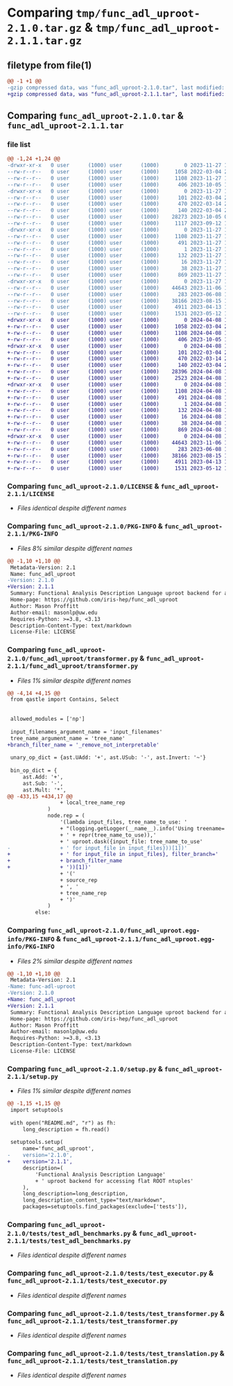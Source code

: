 # Comparing `tmp/func_adl_uproot-2.1.0.tar.gz` & `tmp/func_adl_uproot-2.1.1.tar.gz`

## filetype from file(1)

```diff
@@ -1 +1 @@
-gzip compressed data, was "func_adl_uproot-2.1.0.tar", last modified: Mon Nov 27 15:02:22 2023, max compression
+gzip compressed data, was "func_adl_uproot-2.1.1.tar", last modified: Mon Apr  8 15:27:23 2024, max compression
```

## Comparing `func_adl_uproot-2.1.0.tar` & `func_adl_uproot-2.1.1.tar`

### file list

```diff
@@ -1,24 +1,24 @@
-drwxr-xr-x   0 user      (1000) user      (1000)        0 2023-11-27 15:02:22.120777 func_adl_uproot-2.1.0/
--rw-r--r--   0 user      (1000) user      (1000)     1058 2022-03-04 22:21:31.000000 func_adl_uproot-2.1.0/LICENSE
--rw-r--r--   0 user      (1000) user      (1000)     1108 2023-11-27 15:02:22.120777 func_adl_uproot-2.1.0/PKG-INFO
--rw-r--r--   0 user      (1000) user      (1000)      406 2023-10-05 11:06:02.000000 func_adl_uproot-2.1.0/README.md
-drwxr-xr-x   0 user      (1000) user      (1000)        0 2023-11-27 15:02:22.117444 func_adl_uproot-2.1.0/func_adl_uproot/
--rw-r--r--   0 user      (1000) user      (1000)      101 2022-03-04 22:21:31.000000 func_adl_uproot-2.1.0/func_adl_uproot/__init__.py
--rw-r--r--   0 user      (1000) user      (1000)      470 2022-03-14 20:05:27.000000 func_adl_uproot-2.1.0/func_adl_uproot/dataset.py
--rw-r--r--   0 user      (1000) user      (1000)      140 2022-03-04 22:21:31.000000 func_adl_uproot-2.1.0/func_adl_uproot/executor.py
--rw-r--r--   0 user      (1000) user      (1000)    28273 2023-10-05 07:23:48.000000 func_adl_uproot-2.1.0/func_adl_uproot/transformer.py
--rw-r--r--   0 user      (1000) user      (1000)     1117 2023-09-12 15:30:27.000000 func_adl_uproot-2.1.0/func_adl_uproot/translation.py
-drwxr-xr-x   0 user      (1000) user      (1000)        0 2023-11-27 15:02:22.120777 func_adl_uproot-2.1.0/func_adl_uproot.egg-info/
--rw-r--r--   0 user      (1000) user      (1000)     1108 2023-11-27 15:02:22.000000 func_adl_uproot-2.1.0/func_adl_uproot.egg-info/PKG-INFO
--rw-r--r--   0 user      (1000) user      (1000)      491 2023-11-27 15:02:22.000000 func_adl_uproot-2.1.0/func_adl_uproot.egg-info/SOURCES.txt
--rw-r--r--   0 user      (1000) user      (1000)        1 2023-11-27 15:02:22.000000 func_adl_uproot-2.1.0/func_adl_uproot.egg-info/dependency_links.txt
--rw-r--r--   0 user      (1000) user      (1000)      132 2023-11-27 15:02:22.000000 func_adl_uproot-2.1.0/func_adl_uproot.egg-info/requires.txt
--rw-r--r--   0 user      (1000) user      (1000)       16 2023-11-27 15:02:22.000000 func_adl_uproot-2.1.0/func_adl_uproot.egg-info/top_level.txt
--rw-r--r--   0 user      (1000) user      (1000)       38 2023-11-27 15:02:22.120777 func_adl_uproot-2.1.0/setup.cfg
--rw-r--r--   0 user      (1000) user      (1000)      869 2023-11-27 14:57:13.000000 func_adl_uproot-2.1.0/setup.py
-drwxr-xr-x   0 user      (1000) user      (1000)        0 2023-11-27 15:02:22.120777 func_adl_uproot-2.1.0/tests/
--rw-r--r--   0 user      (1000) user      (1000)    44643 2023-11-06 16:03:22.000000 func_adl_uproot-2.1.0/tests/test_adl_benchmarks.py
--rw-r--r--   0 user      (1000) user      (1000)      283 2023-06-08 16:18:10.000000 func_adl_uproot-2.1.0/tests/test_dataset.py
--rw-r--r--   0 user      (1000) user      (1000)    38166 2023-08-15 12:00:21.000000 func_adl_uproot-2.1.0/tests/test_executor.py
--rw-r--r--   0 user      (1000) user      (1000)     4911 2023-04-13 18:36:50.000000 func_adl_uproot-2.1.0/tests/test_transformer.py
--rw-r--r--   0 user      (1000) user      (1000)     1531 2023-05-12 14:10:56.000000 func_adl_uproot-2.1.0/tests/test_translation.py
+drwxr-xr-x   0 user      (1000) user      (1000)        0 2024-04-08 15:27:23.094120 func_adl_uproot-2.1.1/
+-rw-r--r--   0 user      (1000) user      (1000)     1058 2022-03-04 22:21:31.000000 func_adl_uproot-2.1.1/LICENSE
+-rw-r--r--   0 user      (1000) user      (1000)     1108 2024-04-08 15:27:23.094120 func_adl_uproot-2.1.1/PKG-INFO
+-rw-r--r--   0 user      (1000) user      (1000)      406 2023-10-05 11:06:02.000000 func_adl_uproot-2.1.1/README.md
+drwxr-xr-x   0 user      (1000) user      (1000)        0 2024-04-08 15:27:23.090787 func_adl_uproot-2.1.1/func_adl_uproot/
+-rw-r--r--   0 user      (1000) user      (1000)      101 2022-03-04 22:21:31.000000 func_adl_uproot-2.1.1/func_adl_uproot/__init__.py
+-rw-r--r--   0 user      (1000) user      (1000)      470 2022-03-14 20:05:27.000000 func_adl_uproot-2.1.1/func_adl_uproot/dataset.py
+-rw-r--r--   0 user      (1000) user      (1000)      140 2022-03-04 22:21:31.000000 func_adl_uproot-2.1.1/func_adl_uproot/executor.py
+-rw-r--r--   0 user      (1000) user      (1000)    28396 2024-04-08 15:22:32.000000 func_adl_uproot-2.1.1/func_adl_uproot/transformer.py
+-rw-r--r--   0 user      (1000) user      (1000)     2523 2024-04-08 15:22:32.000000 func_adl_uproot-2.1.1/func_adl_uproot/translation.py
+drwxr-xr-x   0 user      (1000) user      (1000)        0 2024-04-08 15:27:23.090787 func_adl_uproot-2.1.1/func_adl_uproot.egg-info/
+-rw-r--r--   0 user      (1000) user      (1000)     1108 2024-04-08 15:27:23.000000 func_adl_uproot-2.1.1/func_adl_uproot.egg-info/PKG-INFO
+-rw-r--r--   0 user      (1000) user      (1000)      491 2024-04-08 15:27:23.000000 func_adl_uproot-2.1.1/func_adl_uproot.egg-info/SOURCES.txt
+-rw-r--r--   0 user      (1000) user      (1000)        1 2024-04-08 15:27:23.000000 func_adl_uproot-2.1.1/func_adl_uproot.egg-info/dependency_links.txt
+-rw-r--r--   0 user      (1000) user      (1000)      132 2024-04-08 15:27:23.000000 func_adl_uproot-2.1.1/func_adl_uproot.egg-info/requires.txt
+-rw-r--r--   0 user      (1000) user      (1000)       16 2024-04-08 15:27:23.000000 func_adl_uproot-2.1.1/func_adl_uproot.egg-info/top_level.txt
+-rw-r--r--   0 user      (1000) user      (1000)       38 2024-04-08 15:27:23.094120 func_adl_uproot-2.1.1/setup.cfg
+-rw-r--r--   0 user      (1000) user      (1000)      869 2024-04-08 15:22:48.000000 func_adl_uproot-2.1.1/setup.py
+drwxr-xr-x   0 user      (1000) user      (1000)        0 2024-04-08 15:27:23.090787 func_adl_uproot-2.1.1/tests/
+-rw-r--r--   0 user      (1000) user      (1000)    44643 2023-11-06 16:03:22.000000 func_adl_uproot-2.1.1/tests/test_adl_benchmarks.py
+-rw-r--r--   0 user      (1000) user      (1000)      283 2023-06-08 16:18:10.000000 func_adl_uproot-2.1.1/tests/test_dataset.py
+-rw-r--r--   0 user      (1000) user      (1000)    38166 2023-08-15 12:00:21.000000 func_adl_uproot-2.1.1/tests/test_executor.py
+-rw-r--r--   0 user      (1000) user      (1000)     4911 2023-04-13 18:36:50.000000 func_adl_uproot-2.1.1/tests/test_transformer.py
+-rw-r--r--   0 user      (1000) user      (1000)     1531 2023-05-12 14:10:56.000000 func_adl_uproot-2.1.1/tests/test_translation.py
```

### Comparing `func_adl_uproot-2.1.0/LICENSE` & `func_adl_uproot-2.1.1/LICENSE`

 * *Files identical despite different names*

### Comparing `func_adl_uproot-2.1.0/PKG-INFO` & `func_adl_uproot-2.1.1/PKG-INFO`

 * *Files 8% similar despite different names*

```diff
@@ -1,10 +1,10 @@
 Metadata-Version: 2.1
 Name: func_adl_uproot
-Version: 2.1.0
+Version: 2.1.1
 Summary: Functional Analysis Description Language uproot backend for accessing flat ROOT ntuples
 Home-page: https://github.com/iris-hep/func_adl_uproot
 Author: Mason Proffitt
 Author-email: masonlp@uw.edu
 Requires-Python: >=3.8, <3.13
 Description-Content-Type: text/markdown
 License-File: LICENSE
```

### Comparing `func_adl_uproot-2.1.0/func_adl_uproot/transformer.py` & `func_adl_uproot-2.1.1/func_adl_uproot/transformer.py`

 * *Files 1% similar despite different names*

```diff
@@ -4,14 +4,15 @@
 from qastle import Contains, Select
 
 
 allowed_modules = ['np']
 
 input_filenames_argument_name = 'input_filenames'
 tree_name_argument_name = 'tree_name'
+branch_filter_name = '_remove_not_interpretable'
 
 unary_op_dict = {ast.UAdd: '+', ast.USub: '-', ast.Invert: '~'}
 
 bin_op_dict = {
     ast.Add: '+',
     ast.Sub: '-',
     ast.Mult: '*',
@@ -433,15 +434,17 @@
                 + local_tree_name_rep
             )
             node.rep = (
                 '(lambda input_files, tree_name_to_use: '
                 + "(logging.getLogger(__name__).info('Using treename='"
                 + ' + repr(tree_name_to_use)),'
                 + ' uproot.dask({input_file: tree_name_to_use'
-                + ' for input_file in input_files}))[1])'
+                + ' for input_file in input_files}, filter_branch='
+                + branch_filter_name
+                + '))[1])'
                 + '('
                 + source_rep
                 + ', '
                 + tree_name_rep
                 + ')'
             )
         else:
```

### Comparing `func_adl_uproot-2.1.0/func_adl_uproot.egg-info/PKG-INFO` & `func_adl_uproot-2.1.1/func_adl_uproot.egg-info/PKG-INFO`

 * *Files 2% similar despite different names*

```diff
@@ -1,10 +1,10 @@
 Metadata-Version: 2.1
-Name: func-adl-uproot
-Version: 2.1.0
+Name: func_adl_uproot
+Version: 2.1.1
 Summary: Functional Analysis Description Language uproot backend for accessing flat ROOT ntuples
 Home-page: https://github.com/iris-hep/func_adl_uproot
 Author: Mason Proffitt
 Author-email: masonlp@uw.edu
 Requires-Python: >=3.8, <3.13
 Description-Content-Type: text/markdown
 License-File: LICENSE
```

### Comparing `func_adl_uproot-2.1.0/setup.py` & `func_adl_uproot-2.1.1/setup.py`

 * *Files 1% similar despite different names*

```diff
@@ -1,15 +1,15 @@
 import setuptools
 
 with open("README.md", "r") as fh:
     long_description = fh.read()
 
 setuptools.setup(
     name='func_adl_uproot',
-    version='2.1.0',
+    version='2.1.1',
     description=(
         'Functional Analysis Description Language'
         + ' uproot backend for accessing flat ROOT ntuples'
     ),
     long_description=long_description,
     long_description_content_type="text/markdown",
     packages=setuptools.find_packages(exclude=['tests']),
```

### Comparing `func_adl_uproot-2.1.0/tests/test_adl_benchmarks.py` & `func_adl_uproot-2.1.1/tests/test_adl_benchmarks.py`

 * *Files identical despite different names*

### Comparing `func_adl_uproot-2.1.0/tests/test_executor.py` & `func_adl_uproot-2.1.1/tests/test_executor.py`

 * *Files identical despite different names*

### Comparing `func_adl_uproot-2.1.0/tests/test_transformer.py` & `func_adl_uproot-2.1.1/tests/test_transformer.py`

 * *Files identical despite different names*

### Comparing `func_adl_uproot-2.1.0/tests/test_translation.py` & `func_adl_uproot-2.1.1/tests/test_translation.py`

 * *Files identical despite different names*


